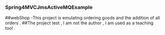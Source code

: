 ### Spring4MVCJmsActiveMQExample
##webShop -This project is emulating ordering goods and the addition of all orders .
##The project test , I am not the author , I am used as a teaching tool .
